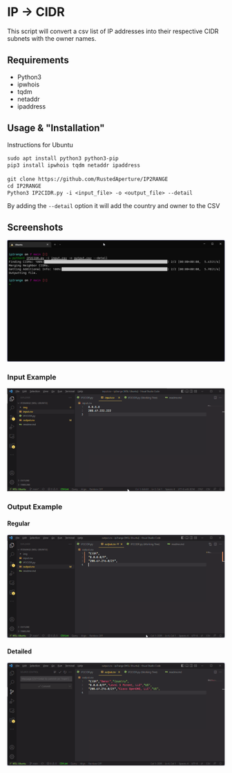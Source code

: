# IP -> CIDR

This script will convert a csv list of IP addresses into their respective CIDR subnets with the owner names.

## Requirements

- Python3
- ipwhois
- tqdm
- netaddr
- ipaddress

## Usage & "Installation"

Instructions for Ubuntu
```
sudo apt install python3 python3-pip
pip3 install ipwhois tqdm netaddr ipaddress

git clone https://github.com/RustedAperture/IP2RANGE
cd IP2RANGE
Python3 IP2CIDR.py -i <input_file> -o <output_file> --detail
```

By adding the `--detail` option it will add the country and owner to the CSV

## Screenshots
![Screenshot of app running in WSL2](img/screenshot.png "App Running")
### Input Example
![Screenshot of input example](img/input.png "input example")
### Output Example
#### Regular
![simple output example](img/output_simple.png "simple output example")
#### Detailed
![detailed output example](img/output.png "detailed output example")

